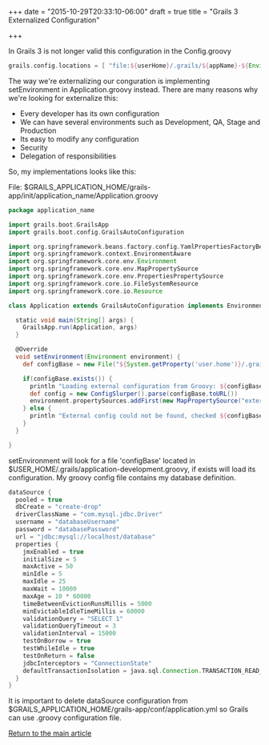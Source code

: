 +++
date = "2015-10-29T20:33:10-06:00"
draft = true
title = "Grails 3 Externalized Configuration"

+++

In Grails 3 is not longer valid this configuration in the Config.groovy

```groovy
grails.config.locations = [ "file:${userHome}/.grails/${appName}-${Environment.current}-config.groovy" ]
```

The way we're externalizing our conguration is implementing setEnvironment in Application.groovy instead. There are many reasons why we're looking for externalize this:

* Every developer has its own configuration
* We can have several environments such as Development, QA, Stage and Production
* Its easy to modify any configuration
* Security
* Delegation of responsibilities

So, my implementations looks like this:

File: $GRAILS_APPLICATION_HOME/grails-app/init/application_name/Application.groovy

```groovy
package application_name

import grails.boot.GrailsApp
import grails.boot.config.GrailsAutoConfiguration

import org.springframework.beans.factory.config.YamlPropertiesFactoryBean
import org.springframework.context.EnvironmentAware
import org.springframework.core.env.Environment
import org.springframework.core.env.MapPropertySource
import org.springframework.core.env.PropertiesPropertySource
import org.springframework.core.io.FileSystemResource
import org.springframework.core.io.Resource

class Application extends GrailsAutoConfiguration implements EnvironmentAware {

  static void main(String[] args) {
    GrailsApp.run(Application, args)
  }

  @Override
  void setEnvironment(Environment environment) {
    def configBase = new File("${System.getProperty('user.home')}/.grails/application-${environment.activeProfiles[0]}.groovy")

    if(configBase.exists()) {
      println "Loading external configuration from Groovy: ${configBase.absolutePath}"
      def config = new ConfigSlurper().parse(configBase.toURL())
      environment.propertySources.addFirst(new MapPropertySource("externalGroovyConfig", config))
    } else {
      println "External config could not be found, checked ${configBase.absolutePath}"
    }
  }

}
```

setEnvironment will look for a file 'configBase' located in $USER_HOME/.grails/application-development.groovy, if exists will load its configuration. My groovy config file contains my database definition.

```groovy
dataSource {
  pooled = true
  dbCreate = "create-drop"
  driverClassName = "com.mysql.jdbc.Driver"
  username = "databaseUsername"
  password = "databasePassword"
  url = "jdbc:mysql://localhost/database"
  properties {
    jmxEnabled = true
    initialSize = 5
    maxActive = 50
    minIdle = 5
    maxIdle = 25
    maxWait = 10000
    maxAge = 10 * 60000
    timeBetweenEvictionRunsMillis = 5000
    minEvictableIdleTimeMillis = 60000
    validationQuery = "SELECT 1"
    validationQueryTimeout = 3
    validationInterval = 15000
    testOnBorrow = true
    testWhileIdle = true
    testOnReturn = false
    jdbcInterceptors = "ConnectionState"
    defaultTransactionIsolation = java.sql.Connection.TRANSACTION_READ_COMMITTED
  }
}
```

It is important to delete dataSource configuration from $GRAILS_APPLICATION_HOME/grails-app/conf/application.yml so Grails can use .groovy configuration file.

[Return to the main article](/techtalk/grails)


